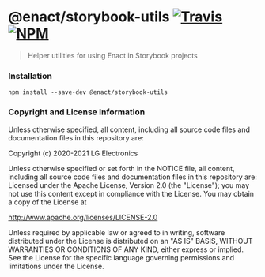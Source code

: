 # @enact/storybook-utils [![Travis](https://img.shields.io/travis/enactjs/storybook-utils/master.svg?style=flat-square)](https://travis-ci.org/enactjs/storybook-utils) [![NPM](https://img.shields.io/npm/v/@enact/storybook-utils.svg?style=flat-square)](https://www.npmjs.com/package/@enact/storybook-utils)

> Helper utilities for using Enact in Storybook projects

### Installation

```
npm install --save-dev @enact/storybook-utils
```

### Copyright and License Information

Unless otherwise specified, all content, including all source code files and
documentation files in this repository are:

Copyright (c) 2020-2021 LG Electronics

Unless otherwise specified or set forth in the NOTICE file, all content,
including all source code files and documentation files in this repository are:
Licensed under the Apache License, Version 2.0 (the "License");
you may not use this content except in compliance with the License.
You may obtain a copy of the License at

http://www.apache.org/licenses/LICENSE-2.0

Unless required by applicable law or agreed to in writing, software
distributed under the License is distributed on an "AS IS" BASIS,
WITHOUT WARRANTIES OR CONDITIONS OF ANY KIND, either express or implied.
See the License for the specific language governing permissions and
limitations under the License.
